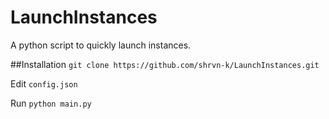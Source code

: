 # LaunchInstances
A python script to quickly launch instances.


##Installation
```git clone https://github.com/shrvn-k/LaunchInstances.git```

Edit ```config.json```

Run ```python main.py```
